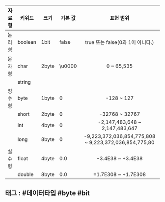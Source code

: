 

| 자료형 | 키워드  | 크기  | 기본 값 |                       표현 범위                       |
| ------ | ------- | ----- | ------- |:-----------------------------------------------------:|
| 논리형 | boolean | 1bit  | false   |           true 또는 false(0과 1이 아니다.)            |
| 문자형 | char    | 2byte | \u0000  |                      0 ~ 65,535                       |
|        |string         |       |         |                                                       |
| 정수형 | byte    | 1byte | 0       |                      -128 ~ 127                       |
|        | short   | 2byte | 0       |                    -32768 ~ 32767                     |
|        | int    | 4byte | 0       |            -2,147,483,648 ~ 2,147,483,647             |
|        | long    | 8byte | 0       | -9,223,372,036,854,775,808 ~ 9,223,372,036,854,775,80 |
| 실수형 | float   | 4byte | 0.0     |                   -3.4E38 ~ +3.4E38                   |
|        | double  | 8byte | 0.0     |                  =1.7E308 ~ +1.7E308                  |






## 태그 : #데이터타입 #byte #bit